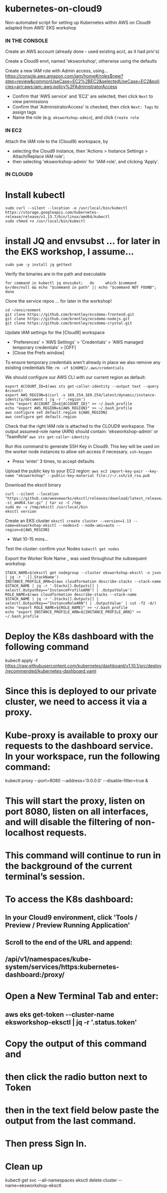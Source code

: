 # kubernetes-on-cloud9
Non-automated script for setting up Kubernetes within AWS on Cloud9
adapted from AWS' EKS workshop

### IN THE CONSOLE ###

Create an AWS account (already done - used existing acct, as it had priv's)

Create a Cloud9 envt, named 'eksworkshop', otherwise using the defaults

Create a new IAM role with Admin access, using...
 https://console.aws.amazon.com/iam/home#/roles$new?step=review&commonUseCase=EC2%2BEC2&selectedUseCase=EC2&policies=arn:aws:iam::aws:policy%2FAdministratorAccess
 - Confirm that 'AWS service' and 'EC2' are selected, then click `Next` to view permissions
 - Confirm that 'AdministratorAccess' is checked, then click `Next: Tags` to assign tags
 - Name the role (e.g. `eksworkshop-admin`), and click `Create role`

### IN EC2 ###

Attach the IAM role to the (Cloud9) workspace, by
- selecting the Cloud9 instance, then 'Actions > Instance Settings > Attach/Replace IAM role';
- then selecting 'eksworkshop-admin' for 'IAM-role', and clicking 'Apply'.

### IN CLOUD9 ###

# Install kubectl
```
sudo curl --silent --location -o /usr/local/bin/kubectl https://storage.googleapis.com/kubernetes-release/release/v1.13.7/bin/linux/amd64/kubectl
sudo chmod +x /usr/local/bin/kubectl
``` 

# install JQ and envsubst    ... for later in the EKS workshop, I assume...
```
sudo yum -y install jq gettext
```

Verify the binaries are in the path and executable
```
for command in kubectl jq envsubst;   do     which $command &>/dev/null && echo "$command in path" || echo "$command NOT FOUND";   done
```

Clone the service repos  ... for later in the workshop!
```
cd ~/environment
git clone https://github.com/brentley/ecsdemo-frontend.git
git clone https://github.com/brentley/ecsdemo-nodejs.git
git clone https://github.com/brentley/ecsdemo-crystal.git
```

Update IAM settings for the [Cloud9] workspace
- 'Preferences' > 'AWS Settings' > 'Credentials' > 'AWS managed temporary credentials' > [OFF]
- [Close the Prefs window]

To ensure temporary credentials aren’t already in place we also remove any existing credentials file:
`rm -vf ${HOME}/.aws/credentials`

We should configure our AWS CLI with our current region as default:
```
export ACCOUNT_ID=$(aws sts get-caller-identity --output text --query Account)
export AWS_REGION=$(curl -s 169.254.169.254/latest/dynamic/instance-identity/document | jq -r '.region')
echo "export ACCOUNT_ID=${ACCOUNT_ID}" >> ~/.bash_profile
echo "export AWS_REGION=${AWS_REGION}" >> ~/.bash_profile
aws configure set default.region ${AWS_REGION}
aws configure get default.region
```

Check that the right IAM role is attached to the CLOUD9 workspace. The output assumed-role name (ARN) should contain: 'eksworkshop-admin' or 'TeamRole'
`aws sts get-caller-identity`

Run this command to generate SSH Key in Cloud9. This key will be used on the worker node instances to allow ssh access if necessary.
`ssh-keygen`
- Press 'enter' 3 times, to accept defaults

 Upload the public key to your EC2 region:
`aws ec2 import-key-pair --key-name "eksworkshop" --public-key-material file://~/.ssh/id_rsa.pub`

 Download the eksctl binary
```
curl --silent --location "https://github.com/weaveworks/eksctl/releases/download/latest_release/eksctl_$(uname -s)_amd64.tar.gz" | tar xz -C /tmp
sudo mv -v /tmp/eksctl /usr/local/bin
eksctl version
```

Create an EKS cluster
`eksctl create cluster --version=1.13 --name=eksworkshop-eksctl --nodes=3 --node-ami=auto --region=${AWS_REGION}`
-  Wait 10-15 mins...

 Test the cluster: confirm your Nodes
`kubectl get nodes`

 Export the Worker Role Name _ was used throughout the subsequent workshop
```
STACK_NAME=$(eksctl get nodegroup --cluster eksworkshop-eksctl -o json | jq -r '.[].StackName')
INSTANCE_PROFILE_ARN=$(aws cloudformation describe-stacks --stack-name $STACK_NAME | jq -r '.Stacks[].Outputs[] | select(.OutputKey=="InstanceProfileARN") | .OutputValue')
ROLE_NAME=$(aws cloudformation describe-stacks --stack-name $STACK_NAME | jq -r '.Stacks[].Outputs[] | select(.OutputKey=="InstanceRoleARN") | .OutputValue' | cut -f2 -d/)
echo "export ROLE_NAME=${ROLE_NAME}" >> ~/.bash_profile
echo "export INSTANCE_PROFILE_ARN=${INSTANCE_PROFILE_ARN}" >> ~/.bash_profile
```

# Deploy the K8s dashboard with the following command
kubectl apply -f https://raw.githubusercontent.com/kubernetes/dashboard/v1.10.1/src/deploy/recommended/kubernetes-dashboard.yaml

# Since this is deployed to our private cluster, we need to access it via a proxy. 
# Kube-proxy is available to proxy our requests to the dashboard service. In your workspace, run the following command:
kubectl proxy --port=8080 --address='0.0.0.0' --disable-filter=true &
# This will start the proxy, listen on port 8080, listen on all interfaces, and will disable the filtering of non-localhost requests.
# This command will continue to run in the background of the current terminal’s session.

# To access the K8s dashboard: 
## In your Cloud9 environment, click 'Tools / Preview / Preview Running Application'
## Scroll to the end of the URL and append: 
## /api/v1/namespaces/kube-system/services/https:kubernetes-dashboard:/proxy/
# Open a New Terminal Tab and enter:
## aws eks get-token --cluster-name eksworkshop-eksctl | jq -r '.status.token'
# Copy the output of this command and 
# then click the radio button next to Token 
# then in the text field below paste the output from the last command.
# Then press Sign In.

# Clean up
kubectl get svc --all-namespaces
eksctl delete cluster --name=eksworkshop-eksctl
